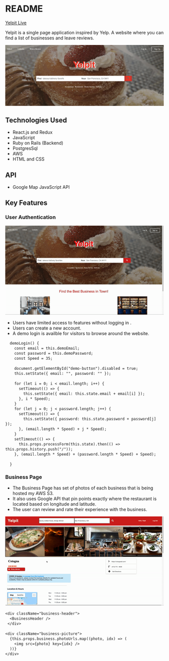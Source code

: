 # README

[Yelpit Live](https://yelp-it.herokuapp.com/)

Yelpit is a single page application inspired by Yelp. A website where you can find a list of businesses and leave reviews. 

![](/Yelpit.png)



## Technologies Used

* React.js and Redux
* JavaScript
* Ruby on Rails (Backend)
* PostgresSql
* AWS
* HTML and CSS

## API

* Google Map JavaScript API

## Key Features


### User Authentication
![](/app/assets/images/Yelpit-UserAuth.gif)
* Users have limited access to features without logging in .
* Users can create a new account.
* A demo login is availble for visitors to browse around the website.

```
  demoLogin() {
    const email = this.demoEmail;
    const password = this.demoPassword;
    const Speed = 35;

    document.getElementById("demo-button").disabled = true;
    this.setState({ email: "", password: "" });

    for (let i = 0; i < email.length; i++) {
      setTimeout(() => {
        this.setState({ email: this.state.email + email[i] });
      }, i * Speed);
    }
    for (let j = 0; j < password.length; j++) {
      setTimeout(() => {
        this.setState({ password: this.state.password + password[j] });
      }, (email.length * Speed) + j * Speed);
    }
    setTimeout(() => {
      this.props.processForm(this.state).then(() => this.props.history.push("/"));
    }, (email.length * Speed) + (password.length * Speed) + Speed);

  }
```

### Business Page

* The Business Page has set of photos of each business that is being hosted my AWS S3.
* It also uses Google API that pin points exactly where the restaurant is located based on longitude and latitude. 
* The user can review and rate their experience with the business.

![](/app/assets/images/Yelpit-BusinessShow.gif)

```
<div className="business-header">
  <BusinessHeader />
 </div>
 
<div className="business-picture">
  {this.props.business.photoUrls.map((photo, idx) => (
    <img src={photo} key={idx} />
  ))}
</div>
```
         
